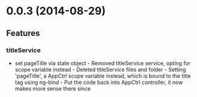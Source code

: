 # 0.0.3 (2014-08-29)

## Features
### titleService

* set pageTitle via state object   - Removed titleService service, opting for scope variable instead   - Deleted titleService files and folder   - Setting 'pageTitle', a AppCtrl scope variable instead, which is bound to the title tag using ng-bind   - Put the code back into AppCtrl controller, it now makes more sense there since <title> falls under AppCtrl's domain ([33de8097](git@github.com:faiverson/AngularBP/commit/33de8097))

### build

* Append pkg.version to js and css ([90e1b71f](git@github.com:faiverson/AngularBP/commit/90e1b71f))

### css

* Vendor CSS is copied and concatenated ([dda8792c](git@github.com:faiverson/AngularBP/commit/dda8792c))

### assets

* Vendor assets can be copied too ([29502bff](git@github.com:faiverson/AngularBP/commit/29502bff))

* Treat JS in src/assets as assets ([99b50751](git@github.com:faiverson/AngularBP/commit/99b50751))

### karma

* Added PhantomJS support. ([89acf5f6](git@github.com:faiverson/AngularBP/commit/89acf5f6))

### test

* Files for testing are now configurable ([a04e663b](git@github.com:faiverson/AngularBP/commit/a04e663b))

### *

* Updated to bootstrap 3 and ui-bootstrap 0.10 ([55682310](git@github.com:faiverson/AngularBP/commit/55682310))



## Bug fixes
### index.html

* CopyPasteException in Comments ([3a0596a7](git@github.com:faiverson/AngularBP/commit/3a0596a7))

### readme

* Changed 'dist' to 'build' ([8c362208](git@github.com:faiverson/AngularBP/commit/8c362208))

* Fixed documentation typos ([5ae95393](git@github.com:faiverson/AngularBP/commit/5ae95393))

* Corrected file location typos ([6b617282](git@github.com:faiverson/AngularBP/commit/6b617282))

### build

* Vendor files were added 2x to build ([09277b74](git@github.com:faiverson/AngularBP/commit/09277b74))

### index

* IE7 font stylesheet pointed nowhere ([515673b1](git@github.com:faiverson/AngularBP/commit/515673b1))

### *

* Karma unit port changed to 9019 ([0c354e90](git@github.com:faiverson/AngularBP/commit/0c354e90))

### README

* Updated Travis links to new name ([3346a704](git@github.com:faiverson/AngularBP/commit/3346a704))

* Fixed Travis Build Status Again ([3310418c](git@github.com:faiverson/AngularBP/commit/3310418c))

### copy

* Typo in copy watch task. ([00834319](git@github.com:faiverson/AngularBP/commit/00834319))

* Vendor assets were ignored during watch ([a94bb652](git@github.com:faiverson/AngularBP/commit/a94bb652))

### demo

* Updated social links to new repo location ([a8ddcb19](git@github.com:faiverson/AngularBP/commit/a8ddcb19))




# 0.0.3 (2014-08-29)

## Features
### titleService

* set pageTitle via state object   - Removed titleService service, opting for scope variable instead   - Deleted titleService files and folder   - Setting 'pageTitle', a AppCtrl scope variable instead, which is bound to the title tag using ng-bind   - Put the code back into AppCtrl controller, it now makes more sense there since <title> falls under AppCtrl's domain ([33de8097](git@github.com:faiverson/AngularBP/commit/33de8097))

### build

* Append pkg.version to js and css ([90e1b71f](git@github.com:faiverson/AngularBP/commit/90e1b71f))

### css

* Vendor CSS is copied and concatenated ([dda8792c](git@github.com:faiverson/AngularBP/commit/dda8792c))

### assets

* Vendor assets can be copied too ([29502bff](git@github.com:faiverson/AngularBP/commit/29502bff))

* Treat JS in src/assets as assets ([99b50751](git@github.com:faiverson/AngularBP/commit/99b50751))

### karma

* Added PhantomJS support. ([89acf5f6](git@github.com:faiverson/AngularBP/commit/89acf5f6))

### test

* Files for testing are now configurable ([a04e663b](git@github.com:faiverson/AngularBP/commit/a04e663b))

### *

* Updated to bootstrap 3 and ui-bootstrap 0.10 ([55682310](git@github.com:faiverson/AngularBP/commit/55682310))



## Bug fixes
### index.html

* CopyPasteException in Comments ([3a0596a7](git@github.com:faiverson/AngularBP/commit/3a0596a7))

### readme

* Changed 'dist' to 'build' ([8c362208](git@github.com:faiverson/AngularBP/commit/8c362208))

* Fixed documentation typos ([5ae95393](git@github.com:faiverson/AngularBP/commit/5ae95393))

* Corrected file location typos ([6b617282](git@github.com:faiverson/AngularBP/commit/6b617282))

### build

* Vendor files were added 2x to build ([09277b74](git@github.com:faiverson/AngularBP/commit/09277b74))

### index

* IE7 font stylesheet pointed nowhere ([515673b1](git@github.com:faiverson/AngularBP/commit/515673b1))

### *

* Karma unit port changed to 9019 ([0c354e90](git@github.com:faiverson/AngularBP/commit/0c354e90))

### README

* Updated Travis links to new name ([3346a704](git@github.com:faiverson/AngularBP/commit/3346a704))

* Fixed Travis Build Status Again ([3310418c](git@github.com:faiverson/AngularBP/commit/3310418c))

### copy

* Typo in copy watch task. ([00834319](git@github.com:faiverson/AngularBP/commit/00834319))

* Vendor assets were ignored during watch ([a94bb652](git@github.com:faiverson/AngularBP/commit/a94bb652))

### demo

* Updated social links to new repo location ([a8ddcb19](git@github.com:faiverson/AngularBP/commit/a8ddcb19))




